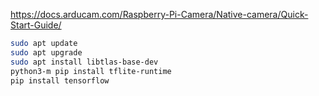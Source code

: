 https://docs.arducam.com/Raspberry-Pi-Camera/Native-camera/Quick-Start-Guide/
```bash
sudo apt update
sudo apt upgrade
sudo apt install libtlas-base-dev
python3-m pip install tflite-runtime 
pip install tensorflow 
```
